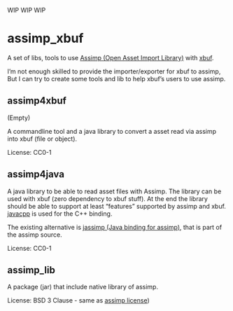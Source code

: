 WIP WIP WIP


# assimp_xbuf

A set of libs, tools to use [Assimp (Open Asset Import Library)](http://assimp.sourceforge.net) with [xbuf](http://xbuf.org).

I’m not enough skilled to provide the importer/exporter for xbuf to assimp, But I can try to create some tools and lib to help xbuf’s users to use assimp.

## assimp4xbuf

(Empty)

A commandline tool and a java library to convert a asset read via assimp into xbuf (file or object).

License: CC0-1

## assimp4java

A java library to be able to read asset files with Assimp. The library can be used with xbuf (zero dependency to xbuf stuff).
At the end the library should be able to support at least “features” supported by assimp and xbuf.
[javacpp](https://github.com/bytedeco/javacpp) is used for the C++ binding.

The existing alternative is [jassimp (Java binding for assimp)](https://github.com/assimp/assimp/tree/master/port/jassimp), that is part of the assimp source.

License: CC0-1

## assimp_lib

A package (jar) that include native library of assimp.

License: BSD 3 Clause - same as [assimp license](http://assimp.sourceforge.net/main_license.html))
